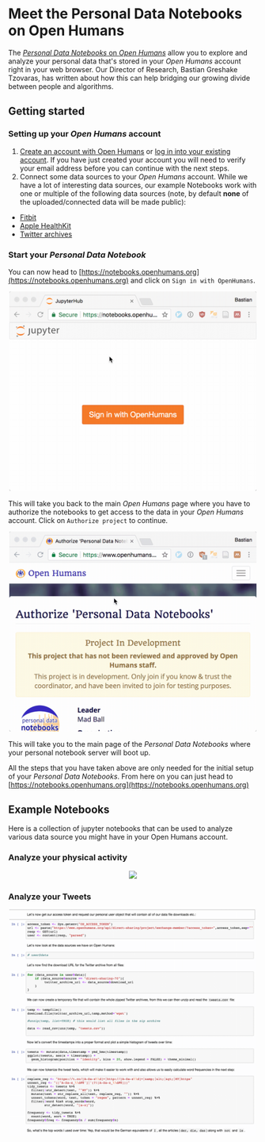 # Meet the Personal Data Notebooks on Open Humans

The [*Personal Data Notebooks* on *Open Humans*](https://www.openhumans.org/activity/personal-data-notebooks/) allow you to explore and analyze your personal data that's stored in your *Open Humans* account right in your web browser. Our Director of Research, Bastian Greshake Tzovaras, has written about how this can help bridging our growing divide between people and algorithms.



## Getting started

### Setting up your *Open Humans* account
1. [Create an account with Open Humans](https://www.openhumans.org/account/signup/) or [log in into your existing account](https://www.openhumans.org/account/login/). If you have just created your account you will need to verify your email address before you can continue with the next steps.
2. Connect some data sources to your *Open Humans* account. While we have a lot of interesting data sources, our example Notebooks work with one or multiple of the following data sources (note, by default **none** of the uploaded/connected data will be made public):
  - [Fitbit](https://www.openhumans.org/activity/fitbit)
  - [Apple HealthKit](https://www.openhumans.org/activity/open-humans-healthkit-integration/)
  - [Twitter archives](https://www.openhumans.org/activity/twitter-archive-analyzer/)

### Start your *Personal Data Notebook*
You can now head to [https://notebooks.openhumans.org](https://notebooks.openhumans.org) and click on `Sign in with OpenHumans`.
<center><img src='notebook-login-1.gif' width='500'/></center>

This will take you back to the main *Open Humans* page where you have to authorize the notebooks to get access to the data in your *Open Humans* account. Click on `Authorize project` to continue.

<center><img src='notebook-login-2.gif' width='500'/></center>

This will take you to the main page of the *Personal Data Notebooks* where your personal notebook server will boot up.

All the steps that you have taken above are only needed for the initial setup of your *Personal Data Notebooks*. From here on you can just head to [https://notebooks.openhumans.org](https://notebooks.openhumans.org)


## Example Notebooks
Here is a collection of jupyter notebooks that can be used to analyze various data source you might have in your Open Humans account.

### Analyze your physical activity
<center><img src='fitbit-image.gif' width='500'/></center>

### Analyze your Tweets
<center><img src='header-image.gif' width='500'/></center>
